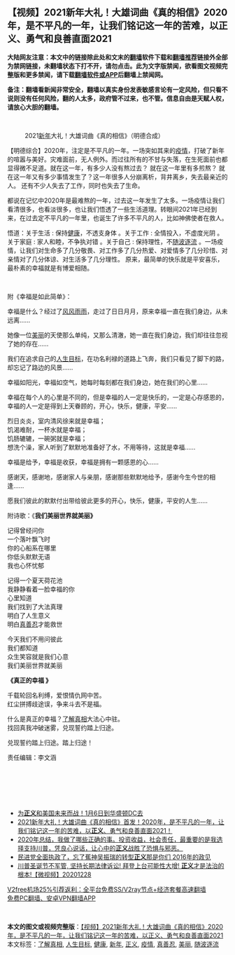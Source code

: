  <h2>【视频】2021新年大礼！大雄词曲《真的相信》2020年，是不平凡的一年，让我们铭记这一年的苦难，以正义、勇气和良善直面2021</h2> <p class="notice"><b>大陆网友注意：本文中的链接除此处和文末的<a href="https://github.com/bannedbook/fanqiang" >翻墙</a>软件下载和<a href="https://github.com/killgcd/justmysocks/blob/master/README.md">翻墙推荐</a>链接外全部为禁网链接，未翻墙状态下打不开，请勿点击。此为文字版禁闻，欲看图文视频完整版和更多禁闻，请下载<a href="https://github.com/bannedbook/fanqiang">翻墙软件或APP</a>后翻墙上禁闻网。</p><p>备注：翻墙看新闻非常安全，翻墙以真实身份发表敏感言论有一定风险，但只看不说则没有任何风险，翻的人太多，政府管不过来，也不管。信息自由是天赋人权，请放心大胆的翻墙。</b></p>  <div class="entry"> <br /> <figure><figcaption class="wp-caption-text">2021<a href="https://www.bannedbook.org/bnews/tag/%E6%96%B0%E5%B9%B4/" class="st_tag internal_tag" rel="tag" title="标签 新年 下的日志">新年</a>大礼！大雄词曲《真的相信》（明德合成）</figcaption></figure> <p></p> <p>【明德综合】2020年，注定是不平凡的一年。一场突如其来的<a href="https://www.bannedbook.org/bnews/tag/%E7%96%AB%E6%83%85/" class="st_tag internal_tag" rel="tag" title="标签 疫情 下的日志">疫情</a>，打破了新年的喧嚣与美好。灾难面前，无人例外。而过往所有的不甘与失落，在生死面前也都显得微不足道。就在这一年，有多少人没有熬过去？ 就在这一年里有多煎熬？ 就在这一年又有多少事情发生了？这一年很多人分崩离析，背井离乡，失去最亲近的人。 还有不少人失去了工作，同时也失去了生命。 </p> <p></p> <p>都说在记忆中2020年是最难熬的一年，过去这一年发生了太多。一场疫情让我们看清很多，也看淡很多，也让我们悟透了一些生活道理。转眼间2021年已经到来，在过去定不平凡的一年里，也诞生了许多不平凡的人，比如神佛使者在救人。</p> <p> 悟道：关于生活 : 保持<a href="https://www.bannedbook.org/bnews/tag/%e5%81%a5%e5%ba%b7/" class="st_tag internal_tag" rel="tag" title="标签 健康 下的日志">健康</a>，不透支身体 。关于工作 : 全情投入，不虚度光阴 。关于家庭 : 家人和睦，不争执对错 。关于自己 : 保持理性，不<a href="https://www.bannedbook.org/bnews/tag/%E9%9A%8F%E6%B3%A2%E9%80%90%E6%B5%81/" class="st_tag internal_tag" rel="tag" title="标签 随波逐流 下的日志">随波逐流</a> 。一场疫情，让我们对生命多了几分敬畏、对工作多了几分热爱、对爱情多了几分珍惜、对亲情对了几分体谅、对生活多了几分理性。 原来，最简单的快乐就是平安喜乐，最朴素的幸福就是有博爱相随。</p> <p></p> <p>&nbsp;</p>  <p>附《幸福是如此简单》：</p> <p>幸福是什么？经过了<span class='wp_keywordlink'><a href="https://www.bannedbook.org/forum3/topic122.html" title="陈建国：十年风风雨雨" target="_blank">风风雨雨</a></span>，走过了日日月月，原来幸福一直在我们身边，从未远离……</p> <p>她像一位<a href="https://www.bannedbook.org/bnews/tag/%E7%BE%8E%E4%B8%BD/" class="st_tag internal_tag" rel="tag" title="标签 美丽 下的日志">美丽</a>的天使那么单纯，又那么清澈，她一直在我们身边，我们却往往忽视了她的存在……</p> <p>我们在追求自己的<a href="https://www.bannedbook.org/bnews/tag/%E4%BA%BA%E7%94%9F%E7%9B%AE%E6%A0%87/" class="st_tag internal_tag" rel="tag" title="标签 人生目标 下的日志">人生目标</a>，在功名利禄的道路上飞奔，我们只看见了脚下的路，却忘记了路边的风景……</p> <p>幸福如阳光，幸福如空气，她每时每刻都在我们身边，她在我们的心里……</p> <p>幸福在每个人的心里是不同的，但是幸福的人一定是快乐的，一定是心存感恩的，幸福的人一定是得到上天眷顾的，开心，快乐，健康，平安……</p> <p>烈日炎炎，室内清风徐来就是幸福；<br /> 饥渴难耐，一杯水就是幸福；<br /> 饥肠辘辘，一碗粥就是幸福；<br /> 想洗个澡，家人听到了默默地准备好了水，不用等待，这就是幸福……</p>  <p>幸福是给予，幸福是收获，幸福是拥有一颗感恩的心……</p> <p>感谢天，感谢地，感谢家人与亲朋，感谢那些默默地给予，感谢今生今世的相逢……</p> <p>愿我们彼此的默默付出带给彼此更多的开心，快乐，健康，平安的人生……</p> <p>附诗歌：《<b>我们美丽世界就美丽》</b></p> <p>记得曾经问你<br /> 一个落叶飘飞时<br /> 你的心船系在哪里<br /> 你低头默默无语<br /> 我也心怀忧郁</p> <p>记得一个夏天荷花池<br /> 我静静看着一脸幸福的你<br /> 心里知道<br /> 我们找到了大法真理<br /> 明白了人生意义<br /> 明白<a href="https://www.bannedbook.org/bnews/tag/%E7%9C%9F%E5%96%84%E5%BF%8D/" class="st_tag internal_tag" rel="tag" title="标签 真善忍 下的日志">真善忍</a>才能救世</p> <p>今天我们不用问彼此<br /> 我们都知道<br /> 众生笑容就是我们心意<br /> 我们美丽世界就美丽</p>  <p><b>《真正的幸福 》</b></p> <p>千载轮回名利缚，爱恨情仇网中苦。<br /> 红尘拼搏歧途误，争来斗去不是福。</p> <p>什么是真正的幸福？<a href="https://www.bannedbook.org/bnews/tag/%E4%BA%86%E8%A7%A3%E7%9C%9F%E7%9B%B8/" class="st_tag internal_tag" rel="tag" title="标签 了解真相 下的日志">了解真相</a>大法心中驻。<br /> 找回真我冲破迷雾，兑现誓约踏上归途。</p> <p>兑现誓约踏上归途。踏上归途！</p> <p>责任编辑：李文涵</p> <p>&nbsp;</p> <p>&nbsp;</p>  <p>&nbsp;</p> <ul class='op-related-articles' title='相关阅读'> <li><a href='https://www.bannedbook.org/bnews/ccpdope/20210101/1459022.html' target='_blank'>为<b>正义</b>和美国未来而战！1月6日到华盛顿DC去</a></li> <li><a href='https://www.bannedbook.org/bnews/cbnews/20210101/1458981.html' target='_blank'>2021新年大礼！大雄词曲《真的相信》首发！2020年，是不平凡的一年，让我们铭记这一年的苦难，以<b>正义</b>、勇气和良善直面2021！</a></li> <li><a href='https://www.bannedbook.org/bnews/bannedvideo/20201231/1458694.html' target='_blank'>2020年总结，我做了哪些正确的事。投资收益，社会责任，最重要的是我选择支持川普，凭良心说话，让心中的<b>正义</b>战胜了恐惧与邪恶。</a></li> <li><a href='https://www.bannedbook.org/bnews/taiwannews/20201229/1456829.html' target='_blank'>民进党全面执政了，忘了蕉神吴振瑞的转型<b>正义</b>那是你们 2016年的政见</a></li> <li><a href='https://www.bannedbook.org/bnews/bannedvideo/20201228/1456588.html' target='_blank'>川普圣诞节不军管, 坚持长期法律诉讼! 拜登上台可能性大增! <b>正义</b>才是法治的根本!【微视频】20201228</a></li> </ul> <p class="texttj"> <a href="https://www.bannedbook.org/forum23/topic22702.html" target="_blank">V2free机场25%引荐返利：全平台免费SS/V2ray节点+经济套餐高速翻墙</a><br/> <a href="https://github.com/bannedbook/fanqiang/wiki/%E7%A6%81%E9%97%BB%E7%BD%91%E5%AE%89%E5%8D%93%E7%BF%BB%E5%A2%99%E6%96%B0%E9%97%BBAPP" target="_blank">免费PC翻墙、安卓VPN翻墙APP</a></p><p>&nbsp;</p><a name='sharetosocial'></a>       <div><b>本文的图文或视频完整版</b>：<a href='https://www.bannedbook.org/bnews/comments/20210103/1459865.html'>【视频】2021新年大礼！大雄词曲《真的相信》2020年，是不平凡的一年，让我们铭记这一年的苦难，以正义、勇气和良善直面2021</a></div>  </div><!--END ENTRY--> <div class="postfooter"> <div>本文标签：<a href="https://www.bannedbook.org/bnews/tag/%E4%BA%86%E8%A7%A3%E7%9C%9F%E7%9B%B8/" rel="tag">了解真相</a>, <a href="https://www.bannedbook.org/bnews/tag/%E4%BA%BA%E7%94%9F%E7%9B%AE%E6%A0%87/" rel="tag">人生目标</a>, <a href="https://www.bannedbook.org/bnews/tag/%e5%81%a5%e5%ba%b7/" rel="tag">健康</a>, <a href="https://www.bannedbook.org/bnews/tag/%E6%96%B0%E5%B9%B4/" rel="tag">新年</a>, <a href="https://www.bannedbook.org/bnews/tag/%E6%AD%A3%E4%B9%89/" rel="tag">正义</a>, <a href="https://www.bannedbook.org/bnews/tag/%E7%96%AB%E6%83%85/" rel="tag">疫情</a>, <a href="https://www.bannedbook.org/bnews/tag/%E7%9C%9F%E5%96%84%E5%BF%8D/" rel="tag">真善忍</a>, <a href="https://www.bannedbook.org/bnews/tag/%E7%BE%8E%E4%B8%BD/" rel="tag">美丽</a>, <a href="https://www.bannedbook.org/bnews/tag/%E9%9A%8F%E6%B3%A2%E9%80%90%E6%B5%81/" rel="tag">随波逐流</a></div>  </div><!--END POSTFOOTER--> 